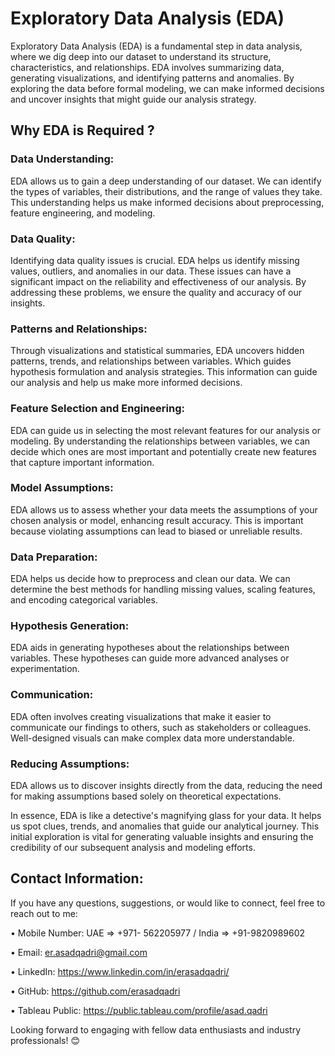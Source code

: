 # Exploratory Data Analysis (EDA)

Exploratory Data Analysis (EDA) is a fundamental step in data analysis, where we dig deep into our dataset to understand its structure, characteristics, and relationships. EDA involves summarizing data, generating visualizations, and identifying patterns and anomalies. By exploring the data before formal modeling, we can make informed decisions and uncover insights that might guide our analysis strategy.

## Why EDA is Required ?

### Data Understanding:
EDA allows us to gain a deep understanding of our dataset. We can identify the types of variables, their distributions, and the range of values they take. This understanding helps us make informed decisions about preprocessing, feature engineering, and modeling.

### Data Quality:
Identifying data quality issues is crucial. EDA helps us identify missing values, outliers, and anomalies in our data. These issues can have a significant impact on the reliability and effectiveness of our analysis. By addressing these problems, we ensure the quality and accuracy of our insights.

### Patterns and Relationships:
Through visualizations and statistical summaries, EDA uncovers hidden patterns, trends, and relationships between variables. Which guides hypothesis formulation and analysis strategies. This information can guide our analysis and help us make more informed decisions.

### Feature Selection and Engineering:
EDA can guide us in selecting the most relevant features for our analysis or modeling. By understanding the relationships between variables, we can decide which ones are most important and potentially create new features that capture important information.

### Model Assumptions:
EDA allows us to assess whether your data meets the assumptions of your chosen analysis or model, enhancing result accuracy. This is important because violating assumptions can lead to biased or unreliable results.

### Data Preparation:
EDA helps us decide how to preprocess and clean our data. We can determine the best methods for handling missing values, scaling features, and encoding categorical variables.

### Hypothesis Generation:
EDA aids in generating hypotheses about the relationships between variables. These hypotheses can guide more advanced analyses or experimentation.

### Communication:
EDA often involves creating visualizations that make it easier to communicate our findings to others, such as stakeholders or colleagues. Well-designed visuals can make complex data more understandable.

### Reducing Assumptions:
EDA allows us to discover insights directly from the data, reducing the need for making assumptions based solely on theoretical expectations.

In essence, EDA is like a detective's magnifying glass for your data. It helps us spot clues, trends, and anomalies that guide our analytical journey. This initial exploration is vital for generating valuable insights and ensuring the credibility of our subsequent analysis and modeling efforts.

## Contact Information:
If you have any questions, suggestions, or would like to connect, feel free to reach out to me:

• Mobile Number: UAE => +971- 562205977 / India => +91-9820989602

• Email: er.asadqadri@gmail.com

• LinkedIn: https://www.linkedin.com/in/erasadqadri/

• GitHub: https://github.com/erasadqadri

• Tableau Public: https://public.tableau.com/profile/asad.qadri

Looking forward to engaging with fellow data enthusiasts and industry professionals! 😊
